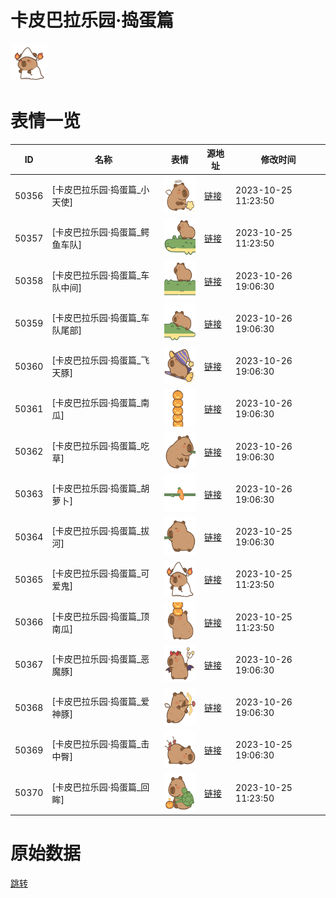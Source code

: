 # 卡皮巴拉乐园·捣蛋篇

<img src="./cover.png" height="60" alt="cover" />

# 表情一览

|ID|名称|表情|源地址|修改时间|
|----|----|----|----|----|
|50356|[卡皮巴拉乐园·捣蛋篇_小天使]|<img src="./pic/050356_%5B卡皮巴拉乐园·捣蛋篇_小天使%5D.png" height="60" alt="小天使"/>|[链接](https://i0.hdslb.com/bfs/garb/a30f5f6fd79a4aace41c490992198ff8abcddb92.png)|2023-10-25 11:23:50|
|50357|[卡皮巴拉乐园·捣蛋篇_鳄鱼车队]|<img src="./pic/050357_%5B卡皮巴拉乐园·捣蛋篇_鳄鱼车队%5D.png" height="60" alt="鳄鱼车队"/>|[链接](https://i0.hdslb.com/bfs/garb/dc93979bef8627d8a8a8baaa317fa3c7ef68faf8.png)|2023-10-25 11:23:50|
|50358|[卡皮巴拉乐园·捣蛋篇_车队中间]|<img src="./pic/050358_%5B卡皮巴拉乐园·捣蛋篇_车队中间%5D.png" height="60" alt="车队中间"/>|[链接](https://i0.hdslb.com/bfs/garb/817bd46abdd04b1425964086fa33686ab4276072.png)|2023-10-26 19:06:30|
|50359|[卡皮巴拉乐园·捣蛋篇_车队尾部]|<img src="./pic/050359_%5B卡皮巴拉乐园·捣蛋篇_车队尾部%5D.png" height="60" alt="车队尾部"/>|[链接](https://i0.hdslb.com/bfs/garb/ff086a80aaf675300863eceb3cc324e008bdf62c.png)|2023-10-26 19:06:30|
|50360|[卡皮巴拉乐园·捣蛋篇_飞天豚]|<img src="./pic/050360_%5B卡皮巴拉乐园·捣蛋篇_飞天豚%5D.png" height="60" alt="飞天豚"/>|[链接](https://i0.hdslb.com/bfs/garb/ca0a7b478b6be9271d3b413147af78fb1341994c.png)|2023-10-26 19:06:30|
|50361|[卡皮巴拉乐园·捣蛋篇_南瓜]|<img src="./pic/050361_%5B卡皮巴拉乐园·捣蛋篇_南瓜%5D.png" height="60" alt="南瓜"/>|[链接](https://i0.hdslb.com/bfs/garb/29f6b9df2370d9f6c44eeec3f00a75a99473a871.png)|2023-10-26 19:06:30|
|50362|[卡皮巴拉乐园·捣蛋篇_吃草]|<img src="./pic/050362_%5B卡皮巴拉乐园·捣蛋篇_吃草%5D.png" height="60" alt="吃草"/>|[链接](https://i0.hdslb.com/bfs/garb/4a45b3db118708e54728d94d78b8753cbb873c54.png)|2023-10-26 19:06:30|
|50363|[卡皮巴拉乐园·捣蛋篇_胡萝卜]|<img src="./pic/050363_%5B卡皮巴拉乐园·捣蛋篇_胡萝卜%5D.png" height="60" alt="胡萝卜"/>|[链接](https://i0.hdslb.com/bfs/garb/c3c080088c88832c849d5e6704fe9eae9fb2e47b.png)|2023-10-26 19:06:30|
|50364|[卡皮巴拉乐园·捣蛋篇_拔河]|<img src="./pic/050364_%5B卡皮巴拉乐园·捣蛋篇_拔河%5D.png" height="60" alt="拔河"/>|[链接](https://i0.hdslb.com/bfs/garb/e1bb4262fa041b4f5724a1617d957d008a221b42.png)|2023-10-25 19:06:30|
|50365|[卡皮巴拉乐园·捣蛋篇_可爱鬼]|<img src="./pic/050365_%5B卡皮巴拉乐园·捣蛋篇_可爱鬼%5D.png" height="60" alt="可爱鬼"/>|[链接](https://i0.hdslb.com/bfs/garb/36455c11b8d3922cfacd3267ff11fd13eaa7deee.png)|2023-10-25 11:23:50|
|50366|[卡皮巴拉乐园·捣蛋篇_顶南瓜]|<img src="./pic/050366_%5B卡皮巴拉乐园·捣蛋篇_顶南瓜%5D.png" height="60" alt="顶南瓜"/>|[链接](https://i0.hdslb.com/bfs/garb/53123c1cfe9a6830b43468df5092d9cd103794b3.png)|2023-10-25 11:23:50|
|50367|[卡皮巴拉乐园·捣蛋篇_恶魔豚]|<img src="./pic/050367_%5B卡皮巴拉乐园·捣蛋篇_恶魔豚%5D.png" height="60" alt="恶魔豚"/>|[链接](https://i0.hdslb.com/bfs/garb/270f77974736ab67afb4d863523fbb1d5a40015f.png)|2023-10-26 19:06:30|
|50368|[卡皮巴拉乐园·捣蛋篇_爱神豚]|<img src="./pic/050368_%5B卡皮巴拉乐园·捣蛋篇_爱神豚%5D.png" height="60" alt="爱神豚"/>|[链接](https://i0.hdslb.com/bfs/garb/49c71a8f1a6618feecaa980daa9980ad25ea66bc.png)|2023-10-26 19:06:30|
|50369|[卡皮巴拉乐园·捣蛋篇_击中臀]|<img src="./pic/050369_%5B卡皮巴拉乐园·捣蛋篇_击中臀%5D.png" height="60" alt="击中臀"/>|[链接](https://i0.hdslb.com/bfs/garb/575d1f5c184dc8e85aef12690a3dca8be419c20a.png)|2023-10-25 19:06:30|
|50370|[卡皮巴拉乐园·捣蛋篇_回眸]|<img src="./pic/050370_%5B卡皮巴拉乐园·捣蛋篇_回眸%5D.png" height="60" alt="回眸"/>|[链接](https://i0.hdslb.com/bfs/garb/c9c165ea4fa746c11710af0b49f08405fc060a01.png)|2023-10-25 11:23:50|

# 原始数据

[跳转](./raw.json)

